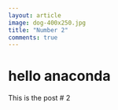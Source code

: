 ```yaml
---
layout: article
image: dog-400x250.jpg
title: "Number 2"
comments: true
---
```


# hello anaconda

This is the post # 2
